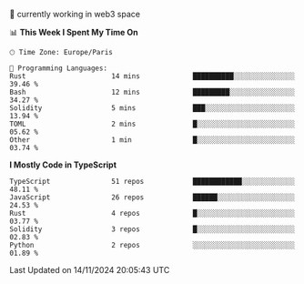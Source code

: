 🔭 currently working in web3 space

<!--START_SECTION:waka-->
📊 **This Week I Spent My Time On** 

```text
🕑︎ Time Zone: Europe/Paris

💬 Programming Languages: 
Rust                     14 mins             ██████████░░░░░░░░░░░░░░░   39.46 % 
Bash                     12 mins             █████████░░░░░░░░░░░░░░░░   34.27 % 
Solidity                 5 mins              ███░░░░░░░░░░░░░░░░░░░░░░   13.94 % 
TOML                     2 mins              █░░░░░░░░░░░░░░░░░░░░░░░░   05.62 % 
Other                    1 min               █░░░░░░░░░░░░░░░░░░░░░░░░   03.74 % 
```

**I Mostly Code in TypeScript** 

```text
TypeScript               51 repos            ████████████░░░░░░░░░░░░░   48.11 % 
JavaScript               26 repos            ██████░░░░░░░░░░░░░░░░░░░   24.53 % 
Rust                     4 repos             █░░░░░░░░░░░░░░░░░░░░░░░░   03.77 % 
Solidity                 3 repos             █░░░░░░░░░░░░░░░░░░░░░░░░   02.83 % 
Python                   2 repos             ░░░░░░░░░░░░░░░░░░░░░░░░░   01.89 % 
```




 Last Updated on 14/11/2024 20:05:43 UTC
<!--END_SECTION:waka-->
